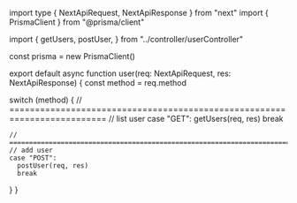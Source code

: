 import type { NextApiRequest, NextApiResponse } from "next"
import { PrismaClient } from "@prisma/client"

import {
  getUsers,
  postUser,
} from "../controller/userController"

const prisma = new PrismaClient()

export default async function user(req: NextApiRequest, res: NextApiResponse) {
  const method = req.method

  switch (method) {
    // =========================================================================
    // list user
    case "GET":
      getUsers(req, res)
      break

    // =========================================================================
    // add user
    case "POST":
      postUser(req, res)
      break
  }
}
